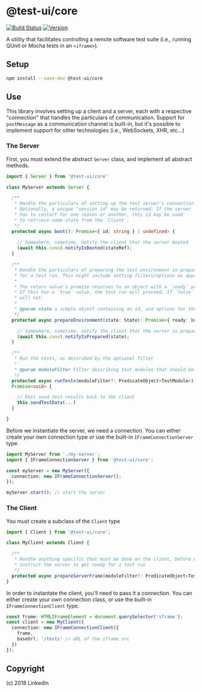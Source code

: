 # @test-ui/core

[![Build Status](https://travis-ci.org/mike-north/test-ui-core.svg?branch=master)](https://travis-ci.org/mike-north/test-ui-core)
[![Version](https://img.shields.io/npm/v/@test-ui/core.svg)](https://www.npmjs.com/package/@test-ui/core)

A utility that facilitates controlling a remote software test suite (i.e., running QUnit or Mocha tests in an `<iframe>`).

## Setup

```sh
npm install --save-dev @test-ui/core
```

## Use

This library involves setting up a client and a server, each with a respective "connection" that handles the particulars of communication. Support for `postMessage` as a communication channel is built-in, but it's possible to implement support for other technologies (i.e., WebSockets, XHR, etc...)

### The Server

First, you must extend the abstract `Server` class, and implement all abstract methods. 

```ts
import { Server } from '@test-ui/core'

class MyServer extends Server {

  /**
   * Handle the particulars of setting up the test server's connection.
   * Optionally, a unique "session id" may be returned. If the server
   * has to restart for one reason or another, this id may be used
   * to retrieve some state from the `Client`.
   */
  protected async boot(): Promise<{ id: string } | undefined> {
    
    // Somewhere, sometime, notify the client that the server booted
    (await this.conn).notifyIsBooted(stateRef);
  }

  /**
   * Handle the particulars of preparing the test environment in preparation
   * for a test run. This might include setting filters/options as appropriate
   * 
   * The return value's promise resolves to an object with a `ready` property.
   * If this has a `true` value, the test run will proceed. If `false` it
   * will not.
   * 
   * @param state a simple object containing an id, and options for the test run
   */
  protected async prepareEnvironment(state: State): Promise<{ ready: boolean }> {

    // Somewhere, sometime, notify the client that the server is prepared
    (await this.conn).notifyIsPrepared(state);
  }

  /**
   * Run the tests, as described by the optional filter
   * 
   * @param moduleFilter Filter describing test modules that should be run
   */
  protected async runTests(moduleFilter?: PredicateObject<TestModule>): 
  Promise<void> {

    // Emit send test results back to the client
    this.sendTestData(...)
  }

}
```

Before we instantiate the server, we need a connection. You can either create your own connection type or use the built-in `IFrameConnectionServer` type.

```ts
import MyServer from './my-server';
import { IFrameConnectionServer } from '@test-ui/core';

const myServer = new MyServer({
  connection: new IFrameConnectionServer();
});

myServer.start(); // start the server
```


### The Client

You must create a subclass of the `Client` type
```ts
import { Client } from '@test-ui/core';

class MyClient extends Client {

  /**
   * Handle anything specific that must be done on the client, before we
   * instruct the server to get ready for a test run
   */
  protected async prepareServerFrame(moduleFilter?: PredicateObject<TestModule>): Promise<any> {}
}

```

In order to instantate the client, you'll need to pass it a connection. You can either create your own connection class, or use the built-in `IFrameConnectionClient` type.

```ts
const frame: HTMLIFrameElement = document.querySelector('iframe');
const client = new MyClient({
  connection: new IFrameConnectionClient({
    frame,
    baseUrl: '/tests' // URL of the iframe src
  })
});
```

## Copyright

(c) 2018 LinkedIn
